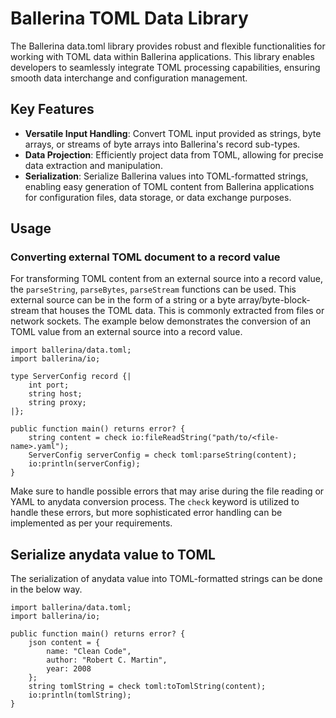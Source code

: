 # Ballerina TOML Data Library

The Ballerina data.toml library provides robust and flexible functionalities for working with TOML data within
Ballerina applications.
This library enables developers to seamlessly integrate TOML processing capabilities,
ensuring smooth data interchange and configuration management.

## Key Features

- **Versatile Input Handling**: Convert TOML input provided as strings, byte arrays, or streams of byte arrays into
  Ballerina's record sub-types.
- **Data Projection**: Efficiently project data from TOML,
  allowing for precise data extraction and manipulation.
- **Serialization**: Serialize Ballerina values into TOML-formatted strings, enabling easy generation of TOML content
  from Ballerina applications for configuration files, data storage, or data exchange purposes.

## Usage

### Converting external TOML document to a record value

For transforming TOML content from an external source into a record value,
the `parseString`, `parseBytes`, `parseStream` functions can be used.
This external source can be in the form of a string or a byte array/byte-block-stream that houses the TOML data.
This is commonly extracted from files or network sockets. The example below demonstrates the conversion of an
TOML value from an external source into a record value.

```ballerina
import ballerina/data.toml;
import ballerina/io;

type ServerConfig record {|
    int port;
    string host;
    string proxy;
|};

public function main() returns error? {
    string content = check io:fileReadString("path/to/<file-name>.yaml");
    ServerConfig serverConfig = check toml:parseString(content);
    io:println(serverConfig);
}
```

Make sure to handle possible errors that may arise during the file reading or YAML to anydata conversion process.
The `check` keyword is utilized to handle these errors,
but more sophisticated error handling can be implemented as per your requirements.

## Serialize anydata value to TOML

The serialization of anydata value into TOML-formatted strings can be done in the below way.

```ballerina
import ballerina/data.toml;
import ballerina/io;

public function main() returns error? {
    json content = {
        name: "Clean Code",
        author: "Robert C. Martin",
        year: 2008
    };
    string tomlString = check toml:toTomlString(content);
    io:println(tomlString);
}
```
